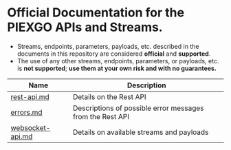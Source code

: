 # Official Documentation for the PIEXGO APIs and Streams.
* Streams, endpoints, parameters, payloads, etc. described in the documents in this repository are considered **official** and **supported**.
* The use of any other streams, endpoints, parameters, or payloads, etc. is **not supported**; **use them at your own risk and with no guarantees.**


Name | Description
------------ | ------------ 
[rest-api.md](./rest-api.md) | Details on the Rest API
[errors.md](./errors.md) | Descriptions of possible error messages from the Rest API
[websocket-api.md](./websocket-api.md) | Details on available streams and payloads


